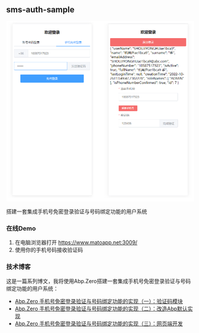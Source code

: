 ## sms-auth-sample

![glimpse](https://raw.githubusercontent.com/jevonsflash/matoapp-samples/master/assets/glimpse.png)


搭建一套集成手机号免密登录验证与号码绑定功能的用户系统


### 在线Demo

1. 在电脑浏览器打开 https://www.matoapp.net:3009/
2. 使用你的手机号码接收验证码

### 技术博客 

这是一篇系列博文，我将使用Abp.Zero搭建一套集成手机号免密登录验证与号码绑定功能的用户系统：

* [Abp.Zero 手机号免密登录验证与号码绑定功能的实现（一）：验证码模块](https://blog.csdn.net/jevonsflash/article/details/127538020)
* [Abp.Zero 手机号免密登录验证与号码绑定功能的实现（二）：改造Abp默认实现](https://blog.csdn.net/jevonsflash/article/details/127576427)
* [Abp.Zero 手机号免密登录验证与号码绑定功能的实现（三）：网页端开发](https://blog.csdn.net/jevonsflash/article/details/127576964)
